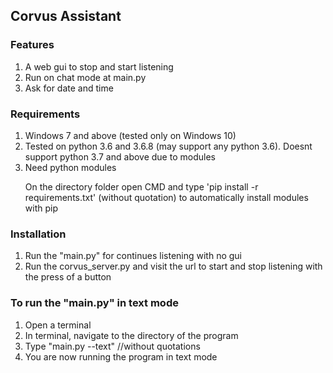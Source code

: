 <h2>Corvus Assistant</h2>

<h3> Features </h3>
<ol>
<li> A web gui to stop and start listening </li>
<li>Run on chat mode at main.py</li>
<li> Ask for date and time </li>
</ol>

<h3> Requirements </h3>

<ol>
<li>Windows 7 and above (tested only on Windows 10)</li>
<li>Tested on python 3.6 and 3.6.8 (may support any python 3.6). Doesnt support python 3.7 and above due to modules</li>
<li>Need python modules
<p>On the directory folder open CMD and type 'pip install -r requirements.txt' (without quotation) to automatically install modules with pip</p></li>
</ol>

<h3> Installation </h3>

<ol>
<li> Run the "main.py" for continues listening with no gui </li>
<li>Run the corvus_server.py and visit the url to start and stop listening with the press of a button</li>
</ol>

<h3> To run the "main.py" in text mode </h3>

<ol>
<li>Open a terminal </li>
<li>In terminal, navigate to the directory of the program</li>
<li>Type "main.py --text" //without quotations</li>
<li>You are now running the program in text mode</li>
</ol>

